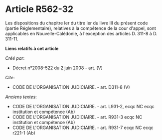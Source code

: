 # Article R562-32

Les dispositions du chapitre Ier du titre Ier du livre III du présent code (partie Réglementaire), relatives à la compétence
de la cour d'appel, sont applicables en Nouvelle-Calédonie, à l'exception des articles D. 311-8 à D. 311-11.

**Liens relatifs à cet article**

_Créé par_:

  - Décret n°2008-522 du 2 juin 2008 - art. (V)

_Cite_:

  - CODE DE L'ORGANISATION JUDICIAIRE. - art. D311-8 (V)

_Anciens textes_:

  - CODE DE L'ORGANISATION JUDICIAIRE. - art. L931-2, ecqc NC ecqc institution et compétence (Ab)
  - CODE DE L'ORGANISATION JUDICIAIRE. - art. R931-3 ecqc NC institution et compétence (Ab)
  - CODE DE L'ORGANISATION JUDICIAIRE. - art. R931-7 ecqc NC ecqc r221-1 (Ab)
